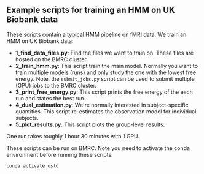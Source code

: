 Example scripts for training an HMM on UK Biobank data
------------------------------------------------------

These scripts contain a typical HMM pipeline on fMRI data. We train an HMM on UK Biobank data:

- **1_find_data_files.py**: Find the files we want to train on. These files are hosted on the BMRC cluster.
- **2_train_hmm.py**: This script train the main model. Normally you want to train multiple models (runs) and only study the one with the lowest free energy. Note, the `submit_jobs.py` script can be used to submit multiple (GPU) jobs to the BMRC cluster.
- **3_print_free_energy.py**: This script prints the free energy of the each run and states the best run.
- **4_dual_estimation.py**: We're normally interested in subject-specific quantities. This script re-estimates the observation model for individual subjects.
- **5_plot_results.py**: This script plots the group-level results.

One run takes roughly 1 hour 30 minutes with 1 GPU.

These scripts can be run on BMRC. Note you need to activate the conda environment before running these scripts:
    
    conda activate osld

